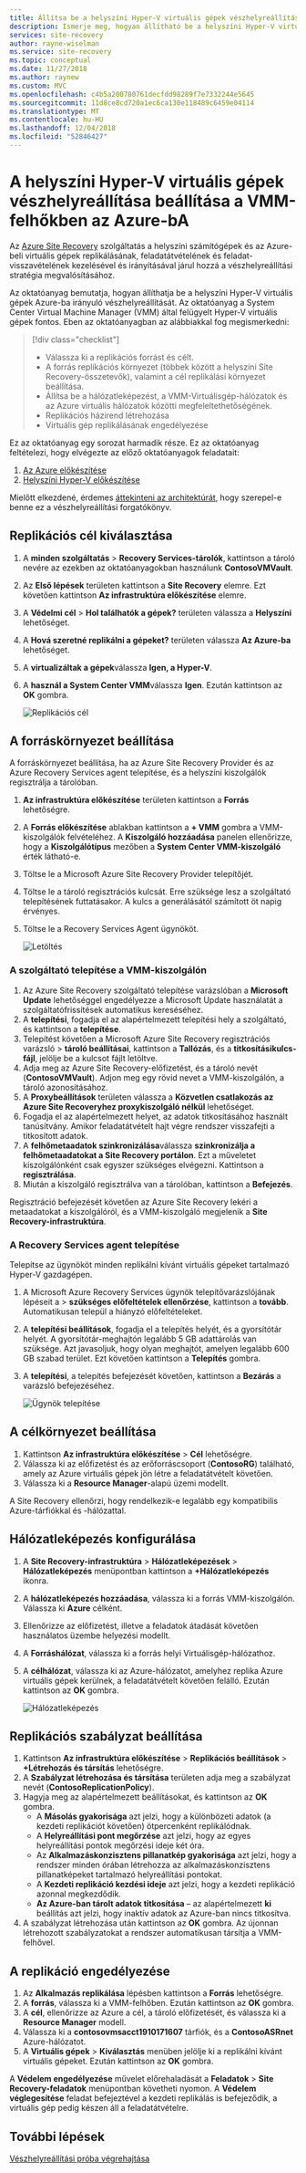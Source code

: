 ```yaml
---
title: Állítsa be a helyszíni Hyper-V virtuális gépek vészhelyreállítása az Azure-bA az Azure Site Recovery VMM-felhőkben |} A Microsoft Docs
description: Ismerje meg, hogyan állítható be a helyszíni Hyper-V virtuális gépek vészhelyreállítása az Azure Site Recovery szolgáltatással az Azure-bA System Center VMM-felhőkben.
services: site-recovery
author: rayne-wiselman
ms.service: site-recovery
ms.topic: conceptual
ms.date: 11/27/2018
ms.author: raynew
ms.custom: MVC
ms.openlocfilehash: c4b5a200780761decfdd98289f7e7332244e5645
ms.sourcegitcommit: 11d8ce8cd720a1ec6ca130e118489c6459e04114
ms.translationtype: MT
ms.contentlocale: hu-HU
ms.lasthandoff: 12/04/2018
ms.locfileid: "52846427"
---
```

# <a name="set-up-disaster-recovery-of-on-premises-hyper-v-vms-in-vmm-clouds-to-azure"></a>A helyszíni Hyper-V virtuális gépek vészhelyreállítása beállítása a VMM-felhőkben az Azure-bA

Az [Azure Site Recovery](site-recovery-overview.md) szolgáltatás a helyszíni számítógépek és az Azure-beli virtuális gépek replikálásának, feladatátvételének és feladat-visszavételének kezelésével és irányításával járul hozzá a vészhelyreállítási stratégia megvalósításához.

Az oktatóanyag bemutatja, hogyan állíthatja be a helyszíni Hyper-V virtuális gépek Azure-ba irányuló vészhelyreállítását. Az oktatóanyag a System Center Virtual Machine Manager (VMM) által felügyelt Hyper-V virtuális gépek fontos. Eben az oktatóanyagban az alábbiakkal fog megismerkedni:

> [!div class="checklist"]
> * Válassza ki a replikációs forrást és célt.
> * A forrás replikációs környezet (többek között a helyszíni Site Recovery-összetevők), valamint a cél replikálási környezet beállítása.
> * Állítsa be a hálózatleképezést, a VMM-Virtuálisgép-hálózatok és az Azure virtuális hálózatok közötti megfeleltethetőségének.
> * Replikációs házirend létrehozása
> * Virtuális gép replikálásának engedélyezése

Ez az oktatóanyag egy sorozat harmadik része. Ez az oktatóanyag feltételezi, hogy elvégezte az előző oktatóanyagok feladatait:

1. [Az Azure előkészítése](tutorial-prepare-azure.md)
2. [Helyszíni Hyper-V előkészítése](tutorial-prepare-on-premises-hyper-v.md)

Mielőtt elkezdené, érdemes [áttekinteni az architektúrát](concepts-hyper-v-to-azure-architecture.md), hogy szerepel-e benne ez a vészhelyreállítási forgatókönyv.



## <a name="select-a-replication-goal"></a>Replikációs cél kiválasztása

1. A **minden szolgáltatás** > **Recovery Services-tárolók**, kattintson a tároló nevére az ezekben az oktatóanyagokban használunk **ContosoVMVault**.
2. Az **Első lépések** területen kattintson a **Site Recovery** elemre. Ezt követően kattintson **Az infrastruktúra előkészítése** elemre.
3. A **Védelmi cél** > **Hol találhatók a gépek?** területen válassza a **Helyszíni** lehetőséget.
4. A **Hová szeretné replikálni a gépeket?** területen válassza **Az Azure-ba** lehetőséget.
5. A **virtualizáltak a gépek**válassza **Igen, a Hyper-V**.
6. A **használ a System Center VMM**válassza **Igen**. Ezután kattintson az **OK** gombra.

    ![Replikációs cél](./media/hyper-v-vmm-azure-tutorial/replication-goal.png)



## <a name="set-up-the-source-environment"></a>A forráskörnyezet beállítása

A forráskörnyezet beállítása, ha az Azure Site Recovery Provider és az Azure Recovery Services agent telepítése, és a helyszíni kiszolgálók regisztrálja a tárolóban. 

1. **Az infrastruktúra előkészítése** területen kattintson a **Forrás** lehetőségre.
2. A **Forrás előkészítése** ablakban kattintson a **+ VMM** gombra a VMM-kiszolgálók felvételéhez. A **Kiszolgáló hozzáadása** panelen ellenőrizze, hogy a **Kiszolgálótípus** mezőben a **System Center VMM-kiszolgáló** érték látható-e.
3. Töltse le a Microsoft Azure Site Recovery Provider telepítőjét.
4. Töltse le a tároló regisztrációs kulcsát. Erre szüksége lesz a szolgáltató telepítésének futtatásakor. A kulcs a generálásától számított öt napig érvényes.
5. Töltse le a Recovery Services Agent ügynököt.

    ![Letöltés](./media/hyper-v-vmm-azure-tutorial/download-vmm.png)

### <a name="install-the-provider-on-the-vmm-server"></a>A szolgáltató telepítése a VMM-kiszolgálón

1. Az Azure Site Recovery szolgáltató telepítése varázslóban a **Microsoft Update** lehetőséggel engedélyezze a Microsoft Update használatát a szolgáltatófrissítések automatikus kereséséhez.
2. A **telepítési**, fogadja el az alapértelmezett telepítési hely a szolgáltató, és kattintson a **telepítése**. 
3. Telepítést követően a Microsoft Azure Site Recovery regisztrációs varázsló > **tároló beállításai**, kattintson a **Tallózás**, és a **titkosításikulcs-fájl**, jelölje be a kulcsot fájlt letöltve.
4. Adja meg az Azure Site Recovery-előfizetést, és a tároló nevét (**ContosoVMVault**). Adjon meg egy rövid nevet a VMM-kiszolgálón, a tároló azonosításához.
5. A **Proxybeállítások** területen válassza a **Közvetlen csatlakozás az Azure Site Recoveryhez proxykiszolgáló nélkül** lehetőséget.
6. Fogadja el az alapértelmezett helyet, az adatok titkosításához használt tanúsítvány. Amikor feladatátvételt hajt végre rendszer visszafejti a titkosított adatok.
7. A **felhőmetaadatok szinkronizálása**válassza **szinkronizálja a felhőmetaadatokat a Site Recovery portálon**. Ezt a műveletet kiszolgálónként csak egyszer szükséges elvégezni. Kattintson a **regisztrálása**.
8. Miután a kiszolgáló regisztrálva van a tárolóban, kattintson a **Befejezés**.

Regisztráció befejezését követően az Azure Site Recovery lekéri a metaadatokat a kiszolgálóról, és a VMM-kiszolgáló megjelenik a **Site Recovery-infrastruktúra**.

### <a name="install-the-recovery-services-agent"></a>A Recovery Services agent telepítése

Telepítse az ügynököt minden replikálni kívánt virtuális gépeket tartalmazó Hyper-V gazdagépen.

1. A Microsoft Azure Recovery Services ügynök telepítővarázslójának lépéseit a > **szükséges előfeltételek ellenőrzése**, kattintson a **tovább**. Automatikusan települ a hiányzó előfeltételeket.
2. A **telepítési beállítások**, fogadja el a telepítés helyét, és a gyorsítótár helyét. A gyorsítótár-meghajtón legalább 5 GB adattárolás van szüksége. Azt javasoljuk, hogy olyan meghajtót, amelyen legalább 600 GB szabad terület. Ezt követően kattintson a **Telepítés** gombra.
3. A **telepítési**, a telepítés befejezését követően, kattintson a **Bezárás** a varázsló befejezéséhez.

    ![Ügynök telepítése](./media/hyper-v-vmm-azure-tutorial/mars-install.png)
    

## <a name="set-up-the-target-environment"></a>A célkörnyezet beállítása

1. Kattintson **Az infrastruktúra előkészítése** > **Cél** lehetőségre.
2. Válassza ki az előfizetést és az erőforráscsoport (**ContosoRG**) található, amely az Azure virtuális gépek jön létre a feladatátvételt követően.
3. Válassza ki a **Resource Manager**-alapú üzemi modellt.

A Site Recovery ellenőrzi, hogy rendelkezik-e legalább egy kompatibilis Azure-tárfiókkal és -hálózattal.


## <a name="configure-network-mapping"></a>Hálózatleképezés konfigurálása

1. A **Site Recovery-infrastruktúra** > **Hálózatleképezések** > **Hálózatleképezés** menüpontban kattintson a **+Hálózatleképezés** ikonra.
2. A **hálózatleképezés hozzáadása**, válassza ki a forrás VMM-kiszolgálón. Válassza ki **Azure** célként.
3. Ellenőrizze az előfizetést, illetve a feladatok átadását követően használatos üzembe helyezési modellt.
4. A **Forráshálózat**, válassza ki a forrás helyi Virtuálisgép-hálózathoz.
5. A **célhálózat**, válassza ki az Azure-hálózatot, amelyhez replika Azure virtuális gépek kerülnek, a feladatátvételt követően felálló. Ezután kattintson az **OK** gombra.

    ![Hálózatleképezés](./media/hyper-v-vmm-azure-tutorial/network-mapping-vmm.png)

## <a name="set-up-a-replication-policy"></a>Replikációs szabályzat beállítása

1. Kattintson **Az infrastruktúra előkészítése** > **Replikációs beállítások** > **+Létrehozás és társítás** lehetőségre.
2. A **Szabályzat létrehozása és társítása** területen adja meg a szabályzat nevét (**ContosoReplicationPolicy**).
3. Hagyja meg az alapértelmezett beállításokat, és kattintson az **OK** gombra.
    - A **Másolás gyakorisága** azt jelzi, hogy a különbözeti adatok (a kezdeti replikációt követően) ötpercenként replikálódnak.
    - A **Helyreállítási pont megőrzése** azt jelzi, hogy az egyes helyreállítási pontok megőrzési ideje két óra.
    - Az **Alkalmazáskonzisztens pillanatkép gyakorisága** azt jelzi, hogy a rendszer minden órában létrehozza az alkalmazáskonzisztens pillanatképeket tartalmazó helyreállítási pontokat.
    - A **Kezdeti replikáció kezdési ideje** azt jelzi, hogy a kezdeti replikáció azonnal megkezdődik.
    - **Az Azure-ban tárolt adatok titkosítása** – az alapértelmezett **ki** beállítás azt jelzi, hogy inaktív adatok az Azure-ban nincs titkosítva.
4. A szabályzat létrehozása után kattintson az **OK** gombra. Az újonnan létrehozott szabályzatokat a rendszer automatikusan társítja a VMM-felhővel.

## <a name="enable-replication"></a>A replikáció engedélyezése

1. Az **Alkalmazás replikálása** lépésben kattintson a **Forrás** lehetőségre. 
2. A **forrás**, válassza ki a VMM-felhőben. Ezután kattintson az **OK** gombra.
3. A **cél**, ellenőrizze az Azure a cél, a tároló előfizetését, és válassza ki a **Resource Manager** modell.
4. Válassza ki a **contosovmsacct1910171607** tárfiók, és a **ContosoASRnet** Azure-hálózatot.
5. A **Virtuális gépek** > **Kiválasztás** menüben jelölje ki a replikálni kívánt virtuális gépeket. Ezután kattintson az **OK** gombra.

 A **Védelem engedélyezése** művelet előrehaladását a **Feladatok** > **Site Recovery-feladatok** menüpontban követheti nyomon. A **Védelem véglegesítése** feladat befejeztével a kezdeti replikálás is befejeződik, a virtuális gép pedig készen áll a feladatátvételre.


## <a name="next-steps"></a>További lépések
[Vészhelyreállítási próba végrehajtása](tutorial-dr-drill-azure.md)
